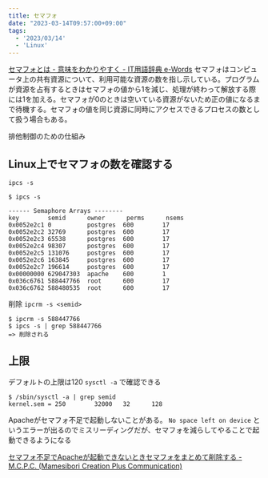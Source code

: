 ```yaml
---
title: セマフォ
date: "2023-03-14T09:57:00+09:00"
tags:
  - '2023/03/14'
  - 'Linux'
---
```


[セマフォとは - 意味をわかりやすく - IT用語辞典 e-Words](https://e-words.jp/w/%E3%82%BB%E3%83%9E%E3%83%95%E3%82%A9.html)
セマフォはコンピュータ上の共有資源について、利用可能な資源の数を指し示している。プログラムが資源を占有するときはセマフォの値から1を減じ、処理が終わって解放する際には1を加える。セマフォが0のときは空いている資源がないため正の値になるまで待機する。セマフォの値を同じ資源に同時にアクセスできるプロセスの数として扱う場合もある。

排他制御のための仕組み

## Linux上でセマフォの数を確認する

`ipcs -s`

```shell
$ ipcs -s 

------ Semaphore Arrays --------
key        semid      owner      perms      nsems     
0x0052e2c1 0          postgres  600        17        
0x0052e2c2 32769      postgres  600        17        
0x0052e2c3 65538      postgres  600        17        
0x0052e2c4 98307      postgres  600        17        
0x0052e2c5 131076     postgres  600        17        
0x0052e2c6 163845     postgres  600        17        
0x0052e2c7 196614     postgres  600        17        
0x00000000 629047303  apache    600        1         
0x036c6761 588447766  root      600        17        
0x036c6762 588480535  root      600        17
```

削除 `ipcrm -s <semid>`

```shell
$ ipcrm -s 588447766
$ ipcs -s | grep 588447766
=> 削除される
```

## 上限

デフォルトの上限は120
`sysctl -a` で確認できる

```shell
$ /sbin/sysctl -a | grep semid
kernel.sem = 250        32000   32      128
```

Apacheがセマフォ不足で起動しないことがある。
`No space left on device` というエラーが出るのでミスリーディングだが、セマフォを減らしてやることで起動できるようになる

[セマフォ不足でApacheが起動できないときセマフォをまとめて削除する - M.C.P.C. (Mamesibori Creation Plus Communication)](https://cl.hatenablog.com/entry/apache-rm-semaphore)
